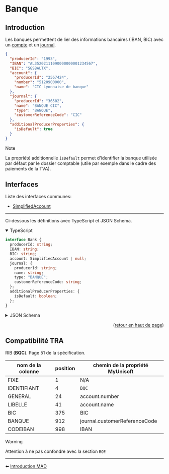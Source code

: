 <span id="readme-top"></span>

# Banque

## Introduction

Les banques permettent de lier des informations bancaires (IBAN, BIC) avec un [compte](./account.md) et un [journal](./journal.md).

```json
{
  "producerId": "1993",
  "IBAN": "AL35202111090000000001234567",
  "BIC": "SGSBALTX",
  "account": {
    "producerId": "2567424",
    "number": "5120900000",
    "name": "CIC Lyonnaise de banque"
  },
  "journal": {
    "producerId": "36502",
    "name": "BANQUE CIC",
    "type": "BANQUE",
    "customerReferenceCode": "CIC"
  },
  "additionalProducerProperties": {
    "isDefault": true
  }
}
```

> [!NOTE]
> La propriété additionnelle `isDefault` permet d'identifier la banque utilisée par défaut par le dossier comptable (utile par exemple dans le cadre des paiements de la TVA).

## Interfaces

Liste des interfaces communes:
- [SimplifiedAccount](./simplifiedAccount.md)

---

Ci-dessous les définitions avec TypeScript et JSON Schema.

<details open>
<summary>TypeScript</summary>

```ts
interface Bank {
  producerId: string;
  IBAN: string;
  BIC: string;
  account: SimplifiedAccount | null;
  journal: {
    producerId: string;
    name: string;
    type: "BANQUE";
    customerReferenceCode: string;
  };
  additionalProducerProperties: {
    isDefault: boolean;
  };
}
```
</details>

<details>
<summary>JSON Schema</summary>

```json
{
  "$schema": "http://json-schema.org/draft-07/schema#",
  "additionalProperties": false,
  "type": "object",
  "properties": {
    "producerId": {
      "type": "string"
    },
    "IBAN": {
      "type": "string",
      "maxLength": 200,
      "pattern": "^[a-zA-Z]{2}[0-9]{2}s?[a-zA-Z0-9]{4}s?[0-9]{4}s?[0-9]{3}([a-zA-Z0-9]s?[a-zA-Z0-9]{0,4}s?[a-zA-Z0-9]{0,4}s?[a-zA-Z0-9]{0,4}s?[a-zA-Z0-9]{0,3})$",
      "description": "International Bank Account Number"
    },
    "BIC": {
      "type": "string",
      "pattern": "^[a-z]{6}[2-9a-z][0-9a-np-z]([a-z0-9]{3}|x{3})?$",
      "description": "Bank Identifer Code (or also SWIFT code)"
    },
    "account": {
      "additionalProperties": false,
      "type": "object",
      "properties": {
        "producerId": {
          "type": "string",
          "nullable": true
        },
        "number": {
          "type": "string",
          "pattern": "^[a-zA-Z0-9]+$",
          "minLength": 6,
          "maxLength": 20,
          "description": "Bank account number (example 5120000)",
          "nullable": true
        },
        "name": {
          "type": "string",
          "description": "Name of the bank",
          "nullable": true
        }
      },
      "nullable": true
    },
    "journal": {
      "additionalProperties": false,
      "type": "object",
      "properties": {
        "producerId": {
          "type": "string",
          "nullable": true
        },
        "name": {
          "type": "string"
        },
        "customerReferenceCode": {
          "type": "string",
          "minLength": 2,
          "maxLength": 4,
          "pattern": "^[a-zA-Z0-9]+$",
          "description": "A code reference (unique for the accounting folder)"
        },
        "type": {
          "const": "BANQUE",
          "type": "string",
          "description": "Always a bank journal"
        }
      },
      "required": [
        "name",
        "type",
        "customerReferenceCode"
      ]
    },
    "additionalProducerProperties": {
      "type": "object",
      "properties": {
        "isDefault": {
          "type": "boolean",
          "description": "default RIB that could be automatically used internally for many operations (like TVA payments)"
        }
      },
      "required": [
        "isDefault"
      ],
      "nullable": true
    }
  },
  "required": [
    "producerId",
    "IBAN",
    "BIC",
    "journal"
  ]
}
```
</details>

<p align="right">(<a href="#readme-top">retour en haut de page</a>)</p>

## Compatibilité TRA

RIB (**BQC**). Page 51 de la spécification.

| nom de la colonne | position | chemin de la propriété MyUnisoft |
| --- | --- | --- | 
| FIXE | 1 | N/A |
| IDENTIFIANT | 4 | `BQC` |
| GENERAL | 24 | account.number |
| LIBELLE | 41 | account.name |
| BIC | 375 | BIC |
| BANQUE | 912 | journal.customerReferenceCode |
| CODEIBAN | 998 | IBAN |

> [!WARNING]
> Attention à ne pas confondre avec la section `BQE`

---

⬅️ [Introduction MAD](../../introduction.md)
